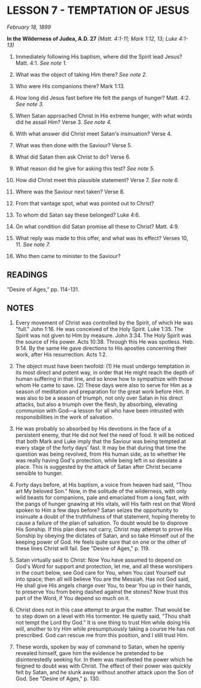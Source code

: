 # LESSON 7 - TEMPTATION OF JESUS

*February 18, 1899*

**In the Wilderness of Judea, A.D. 27**
*(Matt. 4:1-11; Mark 1:12, 13; Luke 4:1-13)*

1. Immediately following His baptism, where did the Spirit lead Jesus? Matt. 4:1. *See note 1.*

2. What was the object of taking Him there? *See note 2.*

3. Who were His companions there? Mark 1:13.

4. How long did Jesus fast before He felt the pangs of hunger? Matt. 4:2. *See note 3.*

5. When Satan approached Christ in His extreme hunger, with what words did he assail Him? Verse 3. *See note 4.*

6. With what answer did Christ meet Satan's insinuation? Verse 4.

7. What was then done with the Saviour? Verse 5.

8. What did Satan then ask Christ to do? Verse 6.

9. What reason did he give for asking this test? *See note 5.*

10. How did Christ meet this plausible statement? Verse 7. *See note 6.*

11. Where was the Saviour next taken? Verse 8.

12. From that vantage spot, what was pointed out to Christ?

13. To whom did Satan say these belonged? Luke 4:6.

14. On what condition did Satan promise all these to Christ? Matt. 4:9.

15. What reply was made to this offer, and what was its effect? Verses 10, 11. *See note 7.*

16. Who then came to minister to the Saviour?

## READINGS

"Desire of Ages," pp. 114-131.

## NOTES

1. Every movement of Christ was controlled by the Spirit, of which He was "full." John 1:16. He was conceived of the Holy Spirit. Luke 1:35. The Spirit was not given to Him by measure. John 3:34. The Holy Spirit was the source of His power. Acts 10:38. Through this He was spotless. Heb. 9:14. By the same He gave directions to His apostles concerning their work, after His resurrection. Acts 1:2.

2. The object must have been twofold: (1) He must undergo temptation in its most direct and potent way, in order that He might reach the depth of human suffering in that line, and so know how to sympathize with those whom He came to save. (2) These days were also to serve for Him as a season of meditation and preparation for the great work before Him. It was also to be a season of triumph, not only over Satan in his direct attacks, but also a triumph over the flesh, by absorbing, elevating communion with God—a lesson for all who have been intrusted with responsibilities in the work of salvation.

3. He was probably so absorbed by His devotions in the face of a persistent enemy, that He did not feel the need of food. It will be noticed that both Mark and Luke imply that the Saviour was being tempted at every stage of the forty days' fast. It may be that during that time the question was being revolved, from His human side, as to whether He was really having God's protection, while being left in so desolate a place. This is suggested by the attack of Satan after Christ became sensible to hunger.

4. Forty days before, at His baptism, a voice from heaven had said, "Thou art My beloved Son." Now, in the solitude of the wilderness, with only wild beasts for companions, pale and emaciated from a long fast, with the pangs of hunger gnawing at His vitals, will His faith rest on that Word spoken to Him a few days before? Satan seizes the opportunity to insinuate a doubt of the truthfulness of that statement, hoping thereby to cause a failure of the plan of salvation. To doubt would be to disprove His Sonship. If this plan does not carry, Christ may attempt to prove His Sonship by obeying the dictates of Satan, and so take Himself out of the keeping power of God. He feels quite sure that on one or the other of these lines Christ will fail. See "Desire of Ages," p. 119.

5. Satan virtually said to Christ: Now You have assumed to depend on God's Word for support and protection, let me, and all these worshipers in the court below, see God care for You, when You cast Yourself out into space; then all will believe You are the Messiah. Has not God said, He shall give His angels charge over You, to bear You up in their hands, to preserve You from being dashed against the stones? Now trust this part of the Word, if You depend so much on it.

6. Christ does not in this case attempt to argue the matter. That would be to step down on a level with His tormentor. He quietly said, "Thou shalt not tempt the Lord thy God." It is one thing to trust Him while doing His will, another to try Him while presumptuously taking a course He has not prescribed. God can rescue me from this position, and I still trust Him.

7. These words, spoken by way of command to Satan, when he openly revealed himself, gave him the evidence he pretended to be disinterestedly seeking for. In them was manifested the power which he feigned to doubt was with Christ. The effect of their power was quickly felt by Satan, and he slunk away without another attack upon the Son of God. See "Desire of Ages," p. 130.